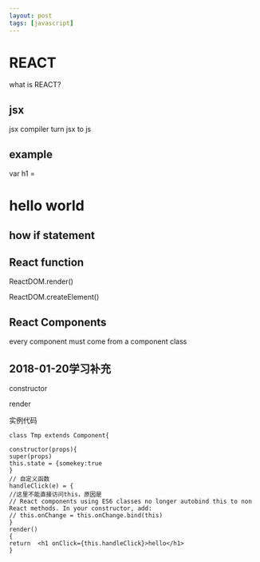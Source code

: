 ```yaml
---
layout: post
tags: [javascript]
---
```


# REACT
what is REACT?

## jsx
jsx compiler turn jsx to js

## example
var h1 = <h1>hello world</h>

## how if statement


## React function

ReactDOM.render()

ReactDOM.createElement()

## React Components

every component must come from a component class

## 2018-01-20学习补充
constructor

render

实例代码
```
class Tmp extends Component{

constructor(props){
super(props)
this.state = {somekey:true
}
// 自定义函数
handleClick(e) = {
//这里不能直接访问this，原因是
// React components using ES6 classes no longer autobind this to non React methods. In your constructor, add:
// this.onChange = this.onChange.bind(this)
}
render()
{
return  <h1 onClick={this.handleClick}>hello</h1>
}
```
